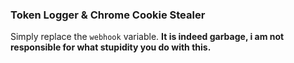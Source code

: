 ### Token Logger & Chrome Cookie Stealer
Simply replace the `webhook` variable. 
**It is indeed garbage, i am not responsible for what stupidity you do with this.**
